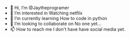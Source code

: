 - 👋 Hi, I’m @Jaytheprogramer
- 👀 I’m interested in Watching netflix
- 🌱 I’m currently learning How to code in python
- 💞️ I’m looking to collaborate on No one yet...
- 📫 How to reach me I don't have have social media yet.

<!---
Jaytheprogramer/Jaytheprogramer is a ✨ special ✨ repository because its `README.md` (this file) appears on your GitHub profile.
You can click the Preview link to take a look at your changes.
--->
